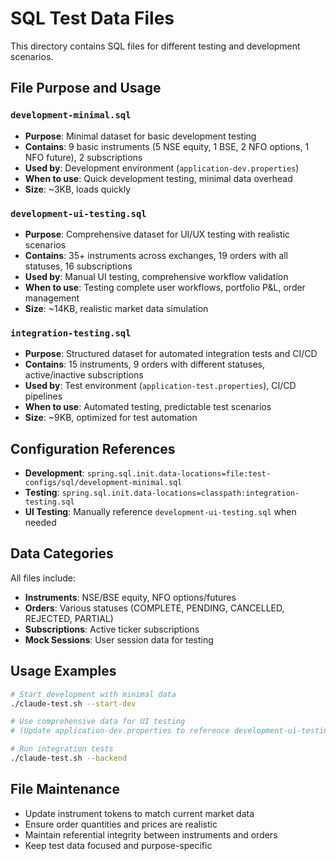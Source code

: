 # SQL Test Data Files

This directory contains SQL files for different testing and development scenarios.

## File Purpose and Usage

### `development-minimal.sql`
- **Purpose**: Minimal dataset for basic development testing
- **Contains**: 9 basic instruments (5 NSE equity, 1 BSE, 2 NFO options, 1 NFO future), 2 subscriptions
- **Used by**: Development environment (`application-dev.properties`)
- **When to use**: Quick development testing, minimal data overhead
- **Size**: ~3KB, loads quickly

### `development-ui-testing.sql`
- **Purpose**: Comprehensive dataset for UI/UX testing with realistic scenarios
- **Contains**: 35+ instruments across exchanges, 19 orders with all statuses, 16 subscriptions
- **Used by**: Manual UI testing, comprehensive workflow validation
- **When to use**: Testing complete user workflows, portfolio P&L, order management
- **Size**: ~14KB, realistic market data simulation

### `integration-testing.sql`
- **Purpose**: Structured dataset for automated integration tests and CI/CD
- **Contains**: 15 instruments, 9 orders with different statuses, active/inactive subscriptions
- **Used by**: Test environment (`application-test.properties`), CI/CD pipelines
- **When to use**: Automated testing, predictable test scenarios
- **Size**: ~9KB, optimized for test automation

## Configuration References

- **Development**: `spring.sql.init.data-locations=file:test-configs/sql/development-minimal.sql`
- **Testing**: `spring.sql.init.data-locations=classpath:integration-testing.sql`
- **UI Testing**: Manually reference `development-ui-testing.sql` when needed

## Data Categories

All files include:
- **Instruments**: NSE/BSE equity, NFO options/futures
- **Orders**: Various statuses (COMPLETE, PENDING, CANCELLED, REJECTED, PARTIAL)
- **Subscriptions**: Active ticker subscriptions
- **Mock Sessions**: User session data for testing

## Usage Examples

```bash
# Start development with minimal data
./claude-test.sh --start-dev

# Use comprehensive data for UI testing
# (Update application-dev.properties to reference development-ui-testing.sql)

# Run integration tests
./claude-test.sh --backend
```

## File Maintenance

- Update instrument tokens to match current market data
- Ensure order quantities and prices are realistic
- Maintain referential integrity between instruments and orders
- Keep test data focused and purpose-specific
